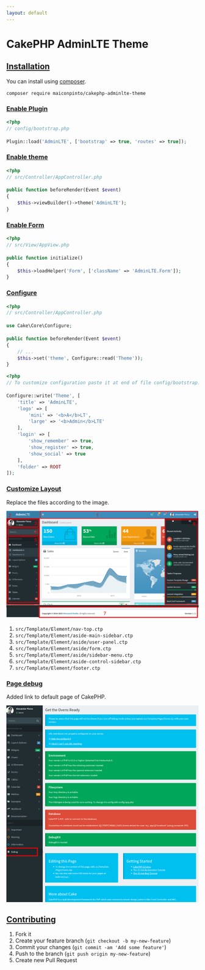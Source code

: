 ```yaml
---
layout: default
---
```



# CakePHP AdminLTE Theme

## [Installation](installation)

You can install using [composer](http://getcomposer.org).

```
composer require maiconpinto/cakephp-adminlte-theme
```

### [Enable Plugin](/enable-plugin)

```php
<?php
// config/bootstrap.php

Plugin::load('AdminLTE', ['bootstrap' => true, 'routes' => true]);
```

### [Enable theme](enable-theme)

```php
<?php
// src/Controller/AppController.php

public function beforeRender(Event $event)
{
    $this->viewBuilder()->theme('AdminLTE');
}
```

### [Enable Form](enable-form)

```php
<?php
// src/View/AppView.php

public function initialize()
{
    $this->loadHelper('Form', ['className' => 'AdminLTE.Form']);
}
```

### [Configure](configure)

```php
<?php
// src/Controller/AppController.php

use Cake\Core\Configure;

public function beforeRender(Event $event)
{
    // ...
    $this->set('theme', Configure::read('Theme'));
}
```

```php
<?php
// To customize configuration paste it at end of file config/bootstrap.php

Configure::write('Theme', [
    'title' => 'AdminLTE',
    'logo' => [
        'mini' => '<b>A</b>LT',
        'large' => '<b>Admin</b>LTE'
    ],
    'login' => [
        'show_remember' => true,
        'show_register' => true,
        'show_social' => true
    ],
    'folder' => ROOT
]);
```

### [Customize Layout](customize-layout)

Replace the files according to the image.

![Dashboard](images/dashboard.png)

1. `src/Template/Element/nav-top.ctp`
2. `src/Template/Element/aside-main-sidebar.ctp`
3. `src/Template/Element/aside/user-panel.ctp`
4. `src/Template/Element/aside/form.ctp`
5. `src/Template/Element/aside/sidebar-menu.ctp`
6. `src/Template/Element/aside-control-sidebar.ctp`
7. `src/Template/Element/footer.ctp`

### [Page debug](page-debug)

Added link to default page of CakePHP.

![Page debug](images/page-debug.png)

## [Contributing](contributing)

1. Fork it
2. Create your feature branch (`git checkout -b my-new-feature`)
3. Commit your changes (`git commit -am 'Add some feature'`)
4. Push to the branch (`git push origin my-new-feature`)
5. Create new Pull Request
